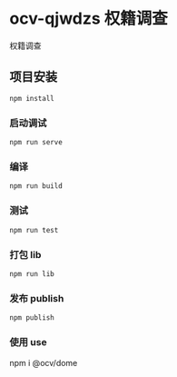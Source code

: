 # ocv-qjwdzs 权籍调查

权籍调查

## 项目安装
```
npm install
```

### 启动调试
```
npm run serve
```

### 编译
```
npm run build
```

### 测试
```
npm run test
```

### 打包 lib
```
npm run lib
```

### 发布 publish
```
npm publish
```

### 使用 use

npm i @ocv/dome
